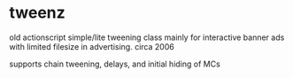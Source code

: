 tweenz
======

old actionscript simple/lite tweening class mainly for interactive banner ads with limited filesize in advertising. circa 2006

supports chain tweening, delays, and initial hiding of MCs
